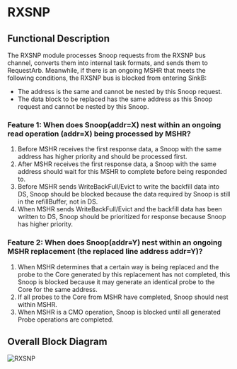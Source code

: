 # RXSNP

## Functional Description
The RXSNP module processes Snoop requests from the RXSNP bus channel, converts
them into internal task formats, and sends them to RequestArb. Meanwhile, if
there is an ongoing MSHR that meets the following conditions, the RXSNP bus is
blocked from entering SinkB:
- The address is the same and cannot be nested by this Snoop request.
- The data block to be replaced has the same address as this Snoop request and
  cannot be nested by this Snoop.

### Feature 1: When does Snoop(addr=X) nest within an ongoing read operation (addr=X) being processed by MSHR?
1. Before MSHR receives the first response data, a Snoop with the same address
   has higher priority and should be processed first.
2. After MSHR receives the first response data, a Snoop with the same address
   should wait for this MSHR to complete before being responded to.
3. Before MSHR sends WriteBackFull/Evict to write the backfill data into DS,
   Snoop should be blocked because the data required by Snoop is still in the
   refillBuffer, not in DS.
4. When MSHR sends WriteBackFull/Evict and the backfill data has been written to
   DS, Snoop should be prioritized for response because Snoop has higher
   priority.

### Feature 2: When does Snoop(addr=Y) nest within an ongoing MSHR replacement (the replaced line address addr=Y)?
1. When MSHR determines that a certain way is being replaced and the probe to
   the Core generated by this replacement has not completed, this Snoop is
   blocked because it may generate an identical probe to the Core for the same
   address.
2. If all probes to the Core from MSHR have completed, Snoop should nest within
   MSHR.
3. When MSHR is a CMO operation, Snoop is blocked until all generated Probe
   operations are completed.

## Overall Block Diagram
![RXSNP](./figure/RXSNP.svg)
